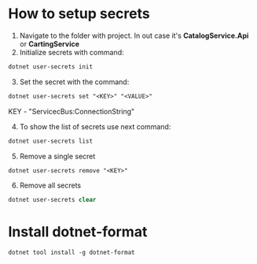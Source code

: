 # How to setup secrets

1. Navigate to the folder with project. In out case it's __CatalogService.Api__ or __CartingService__
2. Initialize secrets with command:
```ps
dotnet user-secrets init
```
3. Set the secret with the command:
```ps
dotnet user-secrets set "<KEY>" "<VALUE>"
```
KEY - "ServicecBus:ConnectionString"

4. To show the list of secrets use next command:
```ps
dotnet user-secrets list
```
5. Remove a single secret
```ps
dotnet user-secrets remove "<KEY>"
```
6. Remove all secrets
```ps
dotnet user-secrets clear
```

# Install dotnet-format

```ps
dotnet tool install -g dotnet-format
```
